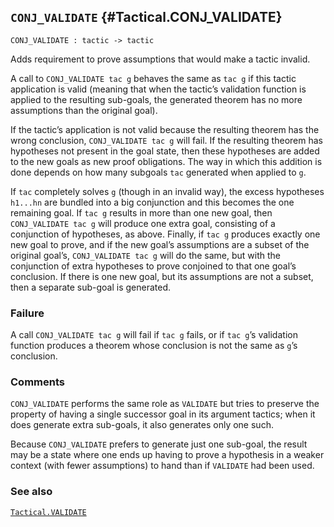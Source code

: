 ## `CONJ_VALIDATE` {#Tactical.CONJ_VALIDATE}


```
CONJ_VALIDATE : tactic -> tactic
```



Adds requirement to prove assumptions that would make a tactic invalid.


A call to `CONJ_VALIDATE tac g` behaves the same as `tac g` if this
tactic application is valid (meaning that when the tactic’s validation
function is applied to the resulting sub-goals, the generated theorem
has no more assumptions than the original goal).

If the tactic’s application is not valid because the resulting theorem
has the wrong conclusion, `CONJ_VALIDATE tac g` will fail. If the
resulting theorem has hypotheses not present in the goal state, then
these hypotheses are added to the new goals as new proof obligations.
The way in which this addition is done depends on how many subgoals
`tac` generated when applied to `g`.

If `tac` completely solves `g` (though in an invalid way), the excess
hypotheses `h1...hn` are bundled into a big conjunction and this
becomes the one remaining goal. If `tac g` results in more than one
new goal, then `CONJ_VALIDATE tac g` will produce one extra goal,
consisting of a conjunction of hypotheses, as above. Finally, if
`tac g` produces exactly one new goal to prove, and if the new goal’s
assumptions are a subset of the original goal’s, `CONJ_VALIDATE tac g`
will do the same, but with the conjunction of extra hypotheses to
prove conjoined to that one goal’s conclusion.  If there is one new
goal, but its assumptions are not a subset, then a separate sub-goal
is generated.

### Failure

A call `CONJ_VALIDATE tac g` will fail if `tac g` fails, or if
`tac g`’s validation function produces a theorem whose conclusion is
not the same as `g`’s conclusion.

### Comments

`CONJ_VALIDATE` performs the same role as `VALIDATE` but tries to
preserve the property of having a single successor goal in its
argument tactics; when it does generate extra sub-goals, it also
generates only one such.

Because `CONJ_VALIDATE` prefers to generate just one sub-goal, the
result may be a state where one ends up having to prove a hypothesis
in a weaker context (with fewer assumptions) to hand than if `VALIDATE`
had been used.

### See also

[`Tactical.VALIDATE`](#Tactical.VALIDATE)


